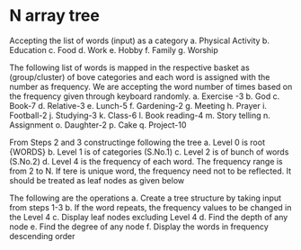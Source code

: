 # N array tree
Accepting the list of words (input) as a category 
a. Physical Activity 
b. Education 
c. Food 
d. Work 
e. Hobby 
f. Family 
g. Worship 

The following list of words is mapped in the respective basket as (group/cluster) of bove categories and each word is assigned with the number as frequency. We are accepting the word number of times based on the frequency given through keyboard randomly. 
a. Exercise -3 
b. God 
c. Book-7 
d. Relative-3 
e. Lunch-5 
f. Gardening-2 
g. Meeting 
h. Prayer 
i. Football-2 
j. Studying-3 
k. Class-6 
l. Book reading-4 
m. Story telling 
n. Assignment 
o. Daughter-2 
p. Cake 
q. Project-10 

From Steps 2 and 3 constructinge following the tree 
a. Level 0 is root {WORDS} 
b. Level 1 is of categories (S.No.1) 
c. Level 2 is of bunch of words (S.No.2) 
d. Level 4 is the frequency of each word. The frequency range is from 2 to N. If tere is unique word, the frequency need not to be reflected. It should be
treated as leaf nodes as given below 

The following are the operations 
a. Create a tree structure by taking input from steps 1-3 
b. If the word repeats, the frequency values to be changed in the Level 4 
c. Display leaf nodes excluding Level 4 
d. Find the depth of any node 
e. Find the degree of any node 
f. Display the words in frequency descending order 
